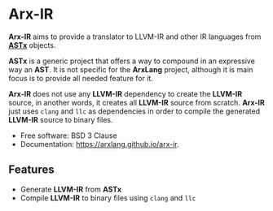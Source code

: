 # Arx-IR

**Arx-IR** aims to provide a translator to LLVM-IR and other IR languages from
[**ASTx**](https://github.com/arxlang/astx) objects.

**ASTx** is a generic project that offers a way to compound in an expressive way
an **AST**. It is not specific for the **ArxLang** project, although it is main
focus is to provide all needed feature for it.

**Arx-IR** does not use any **LLVM-IR** dependency to create the **LLVM-IR**
source, in another words, it creates all **LLVM-IR** source from scratch.
**Arx-IR** just uses `clang` and `llc` as dependencies in order to compile the
generated **LLVM-IR** source to binary files.

- Free software: BSD 3 Clause
- Documentation: https://arxlang.github.io/arx-ir.

## Features

- Generate **LLVM-IR** from **ASTx**
- Compile **LLVM-IR** to binary files using `clang` and `llc`
